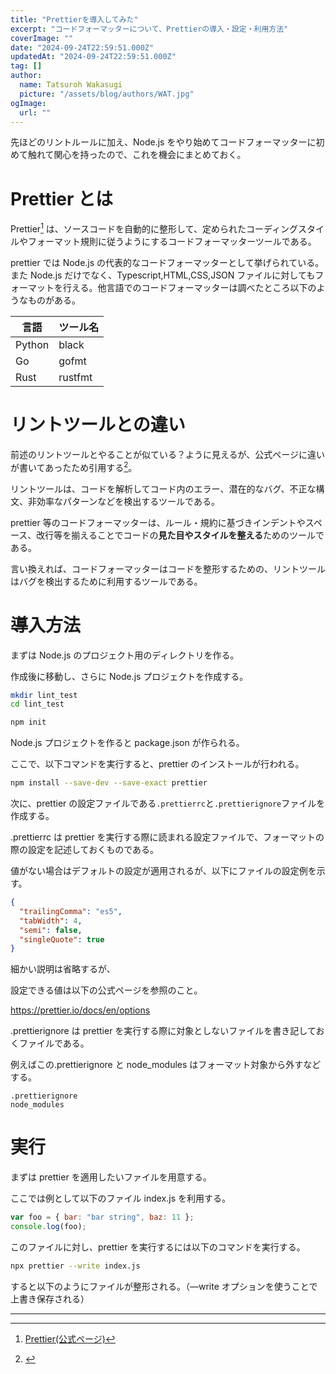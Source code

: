 ```yaml
---
title: "Prettierを導入してみた"
excerpt: "コードフォーマッターについて、Prettierの導入・設定・利用方法"
coverImage: ""
date: "2024-09-24T22:59:51.000Z"
updatedAt: "2024-09-24T22:59:51.000Z"
tag: []
author:
  name: Tatsuroh Wakasugi
  picture: "/assets/blog/authors/WAT.jpg"
ogImage:
  url: ""
---
```


先ほどのリントルールに加え、Node.js をやり始めてコードフォーマッターに初めて触れて関心を持ったので、これを機会にまとめておく。

# Prettier とは

Prettier[^1] は、ソースコードを自動的に整形して、定められたコーディングスタイルやフォーマット規則に従うようにするコードフォーマッターツールである。

prettier では Node.js の代表的なコードフォーマッターとして挙げられている。また Node.js だけでなく、Typescript,HTML,CSS,JSON ファイルに対してもフォーマットを行える。他言語でのコードフォーマッターは調べたところ以下のようなものがある。

| 言語   | ツール名 |
| ------ | -------- |
| Python | black    |
| Go     | gofmt    |
| Rust   | rustfmt  |

# リントツールとの違い

前述のリントツールとやることが似ている？ように見えるが、公式ページに違いが書いてあったため引用する[^2]。

リントツールは、コードを解析してコード内のエラー、潜在的なバグ、不正な構文、非効率なパターンなどを検出するツールである。

prettier 等のコードフォーマッターは、ルール・規約に基づきインデントやスペース、改行等を揃えることでコードの**見た目やスタイルを整える**ためのツールである。

言い換えれば、コードフォーマッターはコードを整形するための、リントツールはバグを検出するために利用するツールである。

# 導入方法

まずは Node.js のプロジェクト用のディレクトリを作る。

作成後に移動し、さらに Node.js プロジェクトを作成する。

```bash
mkdir lint_test
cd lint_test

npm init
```

Node.js プロジェクトを作ると package.json が作られる。

ここで、以下コマンドを実行すると、prettier のインストールが行われる。

```bash
npm install --save-dev --save-exact prettier
```

次に、prettier の設定ファイルである`.prettierrc`と`.prettierignore`ファイルを作成する。

.prettierrc は prettier を実行する際に読まれる設定ファイルで、フォーマットの際の設定を記述しておくものである。

値がない場合はデフォルトの設定が適用されるが、以下にファイルの設定例を示す。

```json
{
  "trailingComma": "es5",
  "tabWidth": 4,
  "semi": false,
  "singleQuote": true
}
```

細かい説明は省略するが、

設定できる値は以下の公式ページを参照のこと。

https://prettier.io/docs/en/options

.prettierignore は prettier を実行する際に対象としないファイルを書き記しておくファイルである。

例えばこの.prettierignore と node_modules はフォーマット対象から外すなどする。

```
.prettierignore
node_modules
```

# 実行

まずは prettier を適用したいファイルを用意する。

ここでは例として以下のファイル index.js を利用する。

```js
var foo = { bar: "bar string", baz: 11 };
console.log(foo);
```

このファイルに対し、prettier を実行するには以下のコマンドを実行する。

```bash
npx prettier --write index.js
```

すると以下のようにファイルが整形される。（—write オプションを使うことで上書き保存される）

---

[^1]: [Prettier(公式ページ)](https://prettier.io/)
[^2]: [](https://prettier.io/docs/en/comparison)
